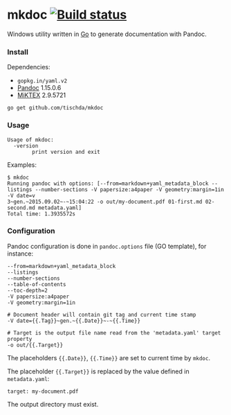 ﻿# mkdoc [![Build status](https://ci.appveyor.com/api/projects/status/61kyx64nk6gnqpk0?svg=true)](https://ci.appveyor.com/project/tischda/mkdoc)

Windows utility written in [Go](https://www.golang.org) to generate documentation with Pandoc.


### Install

Dependencies:

* `gopkg.in/yaml.v2`
* [Pandoc](https://github.com/jgm/pandoc/releases) 1.15.0.6
* [MiKTEX](http://miktex.org/download) 2.9.5721

~~~
go get github.com/tischda/mkdoc
~~~

### Usage

~~~
Usage of mkdoc:
  -version
        print version and exit
~~~

Examples:

~~~
$ mkdoc
Running pandoc with options: [--from=markdown+yaml_metadata_block --listings --number-sections -V papersize:a4paper -V geometry:margin=1in -V date=v
3~gen.~2015.09.02~-~15:04:22 -o out/my-document.pdf 01-first.md 02-second.md metadata.yaml]
Total time: 1.3935572s
~~~


### Configuration

Pandoc configuration is done in `pandoc.options` file (GO template), for instance:

~~~
--from=markdown+yaml_metadata_block
--listings
--number-sections
--table-of-contents
--toc-depth=2
-V papersize:a4paper
-V geometry:margin=1in

# Document header will contain git tag and current time stamp
-V date={{.Tag}}~gen.~{{.Date}}~-~{{.Time}}

# Target is the output file name read from the 'metadata.yaml' target property
-o out/{{.Target}}
~~~

The placeholders `{{.Date}}`, `{{.Time}}` are set to current time by `mkdoc`.

The placeholder `{{.Target}}` is replaced by the value defined in `metadata.yaml`:

~~~
target: my-document.pdf
~~~

The output directory must exist.

